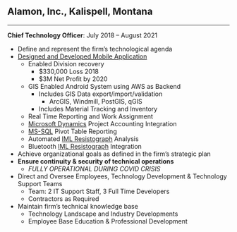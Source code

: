 ## Alamon, Inc., Kalispell, Montana

---

**Chief Technology Officer**: July 2018 – August 2021

- Define and represent the firm’s technological agenda
- [Designed and Developed Mobile Application](https://alatrac.com)
  - Enabled Division recovery
    - $330,000 Loss 2018
    - $3M Net Profit by 2020
  - GIS Enabled Android System using AWS as Backend
    - Includes GIS Data export/import/validation
      - ArcGIS, Windmill, PostGIS, qGIS
    - Includes Material Tracking and Inventory
  - Real Time Reporting and Work Assignment
  - [Microsoft Dynamics](https://learn.microsoft.com/en-us/dynamics-gp/) Project Accounting Integration
  - [MS-SQL](https://www.microsoft.com/en-us/sql-server) Pivot Table Reporting
  - Automated [IML Resistograph](https://iml-na.com/product/iml-powerdrill/) Analysis
  - Bluetooth [IML Resistograph](https://iml-na.com/product/iml-powerdrill/) Integration
- Achieve organizational goals as defined in the firm’s strategic plan
- **Ensure continuity & security of technical operations**
  - _FULLY OPERATIONAL DURING COVID CRISIS_
- Direct and Oversee Employees, Technology Development & Technology Support Teams
  - Team: 2 IT Support Staff, 3 Full Time Developers
  - Contractors as Required
- Maintain firm’s technical knowledge base
  - Technology Landscape and Industry Developments
  - Employee Base Education & Professional Development
